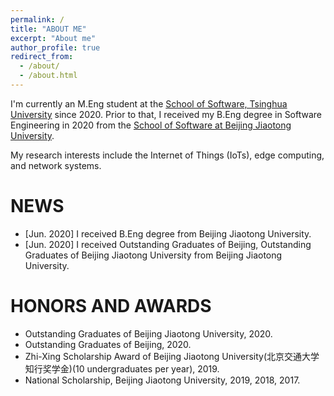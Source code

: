 ```yaml
---
permalink: /
title: "ABOUT ME"
excerpt: "About me"
author_profile: true
redirect_from: 
  - /about/
  - /about.html
---
```


I'm currently an M.Eng student at the [School of Software, Tsinghua University](http://www.thss.tsinghua.edu.cn/) since 2020. Prior to that, I received my B.Eng degree in Software Engineering in 2020 from the [School of Software at Beijing Jiaotong University](http://sse.bjtu.edu.cn/cms/).  
  
My research interests include the Internet of Things (IoTs), edge computing, and network systems.

NEWS
======
- [Jun. 2020] I received B.Eng degree from Beijing Jiaotong University.
- [Jun. 2020] I received Outstanding Graduates of Beijing, Outstanding Graduates of  Beijing Jiaotong University from Beijing Jiaotong University.

HONORS AND AWARDS
======
- Outstanding Graduates of  Beijing Jiaotong University, 2020.
- Outstanding Graduates of Beijing, 2020.
- Zhi-Xing Scholarship Award of Beijing Jiaotong University(北京交通大学知行奖学金)(10 undergraduates per year), 2019.
- National Scholarship, Beijing Jiaotong University, 2019, 2018, 2017.
